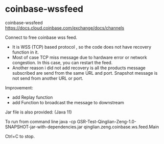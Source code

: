 # coinbase-wssfeed
coinbase-wssfeed
https://docs.cloud.coinbase.com/exchange/docs/channels

Connect to free coinbase wss feed.
- It is WSS (TCP) based protocol , so the code does not have recovery function in it. 
- Most of case TCP miss message due to hardware error or network congestion.  In this case, you can restart the feed. 
- Another reason i did not add recovery is all the products message subscribed are send from the same URL and port. 
Snapshot message is not send from another URL or port. 

Improvement: 
- add Replay function
- add Function to broadcast the message to downstream 

Jar file is also provided:  (Java 11)

To run from command line
java -cp GSR-Test-Qinglian-Zeng-1.0-SNAPSHOT-jar-with-dependencies.jar qinglian.zeng.coinbase.ws.feed.Main

Ctrl+C to stop. 



